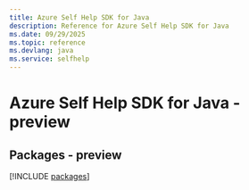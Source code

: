 ```yaml
---
title: Azure Self Help SDK for Java
description: Reference for Azure Self Help SDK for Java
ms.date: 09/29/2025
ms.topic: reference
ms.devlang: java
ms.service: selfhelp
---
```

# Azure Self Help SDK for Java - preview
## Packages - preview
[!INCLUDE [packages](self-help-index.md)]